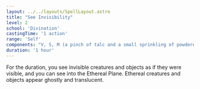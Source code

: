 ```yaml
---
layout: ../../layouts/SpellLayout.astro
title: "See Invisibility"
level: 2
school: 'Divination'
castingTime: '1 action'
range: 'Self'
components: "V, S, M (a pinch of talc and a small sprinkling of powdered silver)"
duration: '1 hour'
---
```


For the duration, you see invisible creatures and objects as if they were visible, and you can see into the Ethereal Plane. Ethereal creatures and objects appear ghostly and translucent.